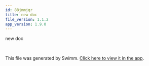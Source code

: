 ```yaml
---
id: 88jmmjqr
title: new doc
file_version: 1.1.2
app_version: 1.9.0
---
```


new doc

<br/>

This file was generated by Swimm. [Click here to view it in the app](https://swimm-web-app.web.app/repos/Z2l0aHViJTNBJTNBTm9hUmVwbyUzQSUzQU5vYW96ZXI=/docs/88jmmjqr).
